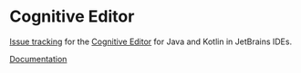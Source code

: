# Cognitive Editor

[Issue tracking](https://github.com/monochromata/cognitive-editor/issues) for the [Cognitive Editor](https://plugins.jetbrains.com/plugin/26519-cognitive-editor) for Java and Kotlin in JetBrains IDEs.

[Documentation](https://monochromata.de/doc)
